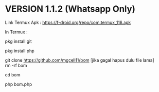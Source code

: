 # VERSION 1.1.2 (Whatsapp Only)

Link Termux Apk : https://f-droid.org/repo/com.termux_118.apk

In Termux :

pkg install git

pkg install php

git clone https://github.com/mgcell11/bom  [jika gagal hapus dulu file lama]  rm -rf bom

cd bom

php bom.php


